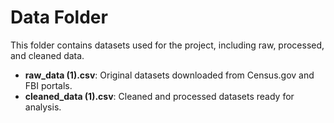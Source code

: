 # Data Folder

This folder contains datasets used for the project, including raw, processed, and cleaned data.

- **raw_data (1).csv**: Original datasets downloaded from Census.gov and FBI portals.
- **cleaned_data (1).csv**: Cleaned and processed datasets ready for analysis.
